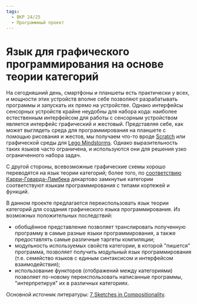 ```yaml
---
tags:
  - ВКР 24/25
  - Программный проект
---
```


# Язык для графического программирования на основе теории категорий

На сегодняшний день, смартфоны и планшеты есть практически у всех, и мощности
этих устройств вполне себе позволяют разрабатывать программы и запускать их
прямо на устройстве. Однако интерфейсы сенсорных устройств крайне неудобны для
набора кода: наиболее естественным интерфейсом для работы с сенсорным
устройством является интерфейс графический и жестовый. Представляя себе, как
может выглядеть среда для программирования на планшете с помощью рисования и
жестов, мы получаем что-то вроде [Scratch](https://scratch.mit.edu) или
графической среды для
[Lego Mindstorms](https://en.wikipedia.org/wiki/Lego_Mindstorms). Однако
выразительность таких языков часто ограничена, и используются они для решения
узко ограниченного набора задач.

С другой стороны, всевозможные графические схемы хорошо переводятся на язык
теории категорий; более того, по
[соответствию Карри-Говарда-Ламбека](https://en.wikipedia.org/wiki/Curry%E2%80%93Howard_correspondence#Curry%E2%80%93Howard%E2%80%93Lambek_correspondence)
декартово замкнутые категории соответствуют языкам программирования с типами
кортежей и функций.

В данном проекте предлагается переиспользовать язык теории категорий для
создания графического языка программирования. Из возможных положительных
последствий:

* обобщённое представление позволяет транслировать полученную программу в самые
  разные языки программирования, а также предоставлять самые различные таргеты
  компиляции;
* модульность используемых свойств категории, в которой "пишется" программа,
  позволяет получить модульный язык программирования (т.е. семейство языков с
  единым синтаксисом и интерфейсом взаимодействия);
* использование функторов (отображений между категориями) позволяет по-новому
  переиспользовать написанные программы, "интерпретируя" их в различных
  категориях.

Основной источник литературы:
[7 Sketches in Compositionality](https://arxiv.org/abs/1803.05316).
